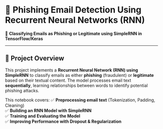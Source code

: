 # **📧 Phishing Email Detection Using Recurrent Neural Networks (RNN)**
🚀 **Classifying Emails as Phishing or Legitimate using SimpleRNN in TensorFlow/Keras**  

---

## **📌 Project Overview**
This project implements a **Recurrent Neural Network (RNN) using SimpleRNN** to classify emails as either **phishing** (fraudulent) or **legitimate** based on their textual content. The model processes email text **sequentially**, learning relationships between words to identify potential phishing attacks.

This notebook covers:
✅ **Preprocessing email text** (Tokenization, Padding, Cleaning)  
✅ **Building an RNN Model with SimpleRNN**  
✅ **Training and Evaluating the Model**  
✅ **Improving Performance with Dropout & Regularization**  
